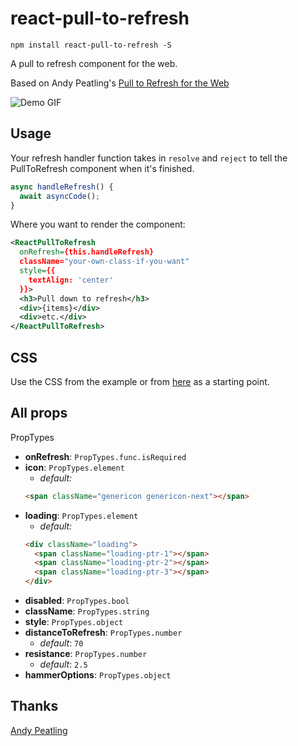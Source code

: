 # react-pull-to-refresh

`npm install react-pull-to-refresh -S`

A pull to refresh component for the web.

Based on Andy Peatling's [Pull to Refresh for the Web](https://github.com/apeatling/web-pull-to-refresh)

![Demo GIF](https://github.com/bryaneaton13/react-pull-to-refresh/blob/master/docs/demo.gif)

## Usage

Your refresh handler function takes in `resolve` and `reject` to tell the PullToRefresh component when it's finished.

```typescript
async handleRefresh() {
  await asyncCode();
}

```

Where you want to render the component:

```xml
<ReactPullToRefresh
  onRefresh={this.handleRefresh}
  className="your-own-class-if-you-want"
  style={{
    textAlign: 'center'
  }}>
  <h3>Pull down to refresh</h3>
  <div>{items}</div>
  <div>etc.</div>
</ReactPullToRefresh>
```

## CSS

Use the CSS from the example or from [here](https://github.com/apeatling/web-pull-to-refresh) as a starting point.

## All props

PropTypes

- **onRefresh**: `PropTypes.func.isRequired`
- **icon**: `PropTypes.element`
  - _default:_
  ```html
  <span className="genericon genericon-next"></span>
  ```
- **loading**: `PropTypes.element`
  - _default:_
  ```html
  <div className="loading">
    <span className="loading-ptr-1"></span>
    <span className="loading-ptr-2"></span>
    <span className="loading-ptr-3"></span>
  </div>
  ```
- **disabled**: `PropTypes.bool`
- **className**: `PropTypes.string`
- **style**: `PropTypes.object`
- **distanceToRefresh**: `PropTypes.number`
  - _default_: `70`
- **resistance**: `PropTypes.number`
  - _default_: `2.5`
- **hammerOptions**: `PropTypes.object`

## Thanks

[Andy Peatling](http://apeatling.com/)
